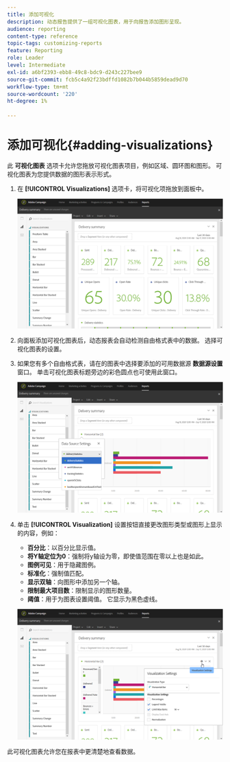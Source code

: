 ```yaml
---
title: 添加可视化
description: 动态报告提供了一组可视化图表，用于向报告添加图形呈现。
audience: reporting
content-type: reference
topic-tags: customizing-reports
feature: Reporting
role: Leader
level: Intermediate
exl-id: a6bf2393-ebb8-49c8-bdc9-d243c227bee9
source-git-commit: fcb5c4a92f23bdffd1082b7b044b5859dead9d70
workflow-type: tm+mt
source-wordcount: '220'
ht-degree: 1%

---
```


# 添加可视化{#adding-visualizations}

此 **可视化图表** 选项卡允许您拖放可视化图表项目，例如区域、圆环图和图形。 可视化图表为您提供数据的图形表示形式。

1. 在 **[!UICONTROL Visualizations]** 选项卡，将可视化项拖放到面板中。

   ![](assets/dynamic_report_visualization_1.png)

1. 向面板添加可视化图表后，动态报表会自动检测自由格式表中的数据。 选择可视化图表的设置。
1. 如果您有多个自由格式表，请在的图表中选择要添加的可用数据源 **数据源设置** 窗口。 单击可视化图表标题旁边的彩色圆点也可使用此窗口。

   ![](assets/dynamic_report_visualization_2.png)

1. 单击 **[!UICONTROL Visualization]** 设置按钮直接更改图形类型或图形上显示的内容，例如：

   * **百分比**：以百分比显示值。
   * **将Y轴定位为0**：强制将y轴设为零，即使值范围在零以上也是如此。
   * **图例可见**：用于隐藏图例。
   * **标准化**：强制值匹配。
   * **显示双轴**：向图形中添加另一个轴。
   * **限制最大项目数**：限制显示的图形数量。
   * **阈值**：用于为图表设置阈值。 它显示为黑色虚线。

   ![](assets/dynamic_report_visualization_3.png)

此可视化图表允许您在报表中更清楚地查看数据。

